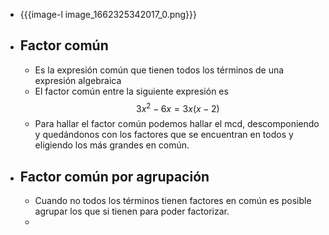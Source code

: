 - {{{image-l image_1662325342017_0.png}}}
- ## Factor común
	- Es la expresión común que tienen todos los términos de una expresión algebraica
	- El factor común entre la siguiente expresión es  $$3x^2 - 6x = 3x(x-2)$$
	- Para hallar el factor común podemos hallar el mcd, descomponiendo y quedándonos con los factores que se encuentran en todos y eligiendo los más grandes en común.
- ## Factor común por agrupación
	- Cuando no todos los términos tienen factores en común es posible agrupar los que si tienen para  poder factorizar.
	-
